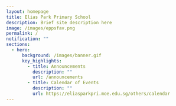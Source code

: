 ```yaml
---
layout: homepage
title: Elias Park Primary School
description: Brief site description here
image: /images/eppsfav.png
permalink: /
notification: ""
sections:
  - hero:
      background: /images/banner.gif
      key_highlights:
        - title: Announcements
          description: ""
          url: /announcements
        - title: Calendar of Events
          description: ""
          url: https://eliasparkpri.moe.edu.sg/others/calendar
---
```

